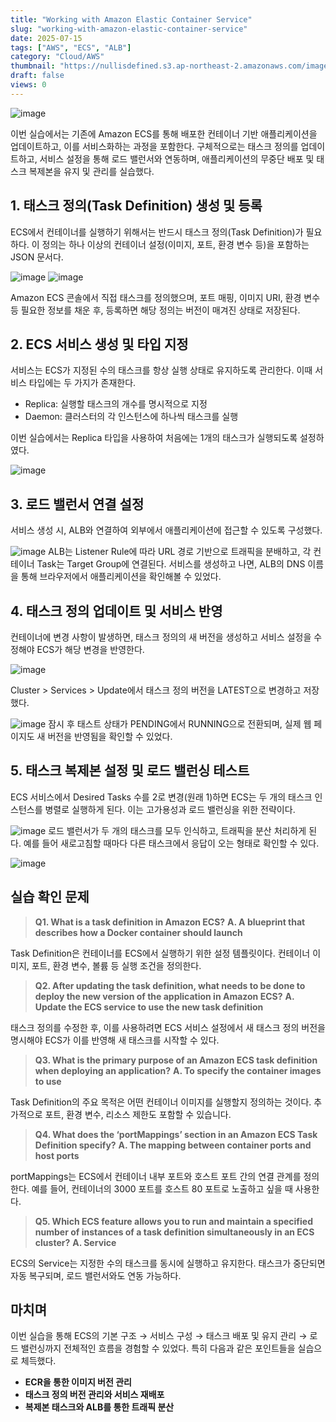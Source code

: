 ```yaml
---
title: "Working with Amazon Elastic Container Service"
slug: "working-with-amazon-elastic-container-service"
date: 2025-07-15
tags: ["AWS", "ECS", "ALB"]
category: "Cloud/AWS"
thumbnail: "https://nullisdefined.s3.ap-northeast-2.amazonaws.com/images/2be604e9718a8ed5766637a2cf6f406d.png"
draft: false
views: 0
---
```

![image](https://nullisdefined.s3.ap-northeast-2.amazonaws.com/images/2be604e9718a8ed5766637a2cf6f406d.png)

이번 실습에서는 기존에 Amazon ECS를 통해 배포한 컨테이너 기반 애플리케이션을 업데이트하고, 이를 서비스화하는 과정을 포함한다. 구체적으로는 태스크 정의를 업데이트하고, 서비스 설정을 통해 로드 밸런서와 연동하며, 애플리케이션의 무중단 배포 및 태스크 복제본을 유지 및 관리를 실습했다.

## 1. 태스크 정의(Task Definition) 생성 및 등록

ECS에서 컨테이너를 실행하기 위해서는 반드시 태스크 정의(Task Definition)가 필요하다.
이 정의는 하나 이상의 컨테이너 설정(이미지, 포트, 환경 변수 등)을 포함하는 JSON 문서다.

![image](https://nullisdefined.s3.ap-northeast-2.amazonaws.com/images/0ce63679c59592d7eb77a29a9673c7d8.png)
![image](https://nullisdefined.s3.ap-northeast-2.amazonaws.com/images/93d0159a33453279401d9fb42e259c74.png)

Amazon ECS 콘솔에서 직접 태스크를 정의했으며, 포트 매핑, 이미지 URI, 환경 변수 등 필요한 정보를 채운 후, 등록하면 해당 정의는 버전이 매겨진 상태로 저장된다.

## 2. ECS 서비스 생성 및 타입 지정
서비스는 ECS가 지정된 수의 태스크를 항상 실행 상태로 유지하도록 관리한다. 이때 서비스 타입에는 두 가지가 존재한다.
- Replica: 실행할 태스크의 개수를 명시적으로 지정
- Daemon: 클러스터의 각 인스턴스에 하나씩 태스크를 실행

이번 실습에서는 Replica 타입을 사용하여 처음에는 1개의 태스크가 실행되도록 설정하였다.

![image](https://nullisdefined.s3.ap-northeast-2.amazonaws.com/images/7c15863d6ece69dd3ba4d05f8c6e9671.png)

## 3. 로드 밸런서 연결 설정
서비스 생성 시, ALB와 연결하여 외부에서 애플리케이션에 접근할 수 있도록 구성했다.

![image](https://nullisdefined.s3.ap-northeast-2.amazonaws.com/images/ceae1f1b93251777ed709ce4c6eb32e5.png)
ALB는 Listener Rule에 따라 URL 경로 기반으로 트래픽을 분배하고, 각 컨테이너 Task는 Target Group에 연결된다.
서비스를 생성하고 나면, ALB의 DNS 이름을 통해 브라우저에서 애플리케이션을 확인해볼 수 있었다.

## 4. 태스크 정의 업데이트 및 서비스 반영
컨테이너에 변경 사항이 발생하면, 태스크 정의의 새 버전을 생성하고 서비스 설정을 수정해야 ECS가 해당 변경을 반영한다.

![image](https://nullisdefined.s3.ap-northeast-2.amazonaws.com/images/d59bfa13cad7c1c7308e7f3a488f639b.png)

Cluster > Services > Update에서 태스크 정의 버전을 LATEST으로 변경하고 저장했다.

![image](https://nullisdefined.s3.ap-northeast-2.amazonaws.com/images/40507674fbb151373e955a0fc50a22c2.png)
잠시 후 태스트 상태가 PENDING에서 RUNNING으로 전환되며, 실제 웹 페이지도 새 버전을 반영됨을 확인할 수 있었다. 

## 5. 태스크 복제본 설정 및 로드 밸런싱 테스트

ECS 서비스에서 Desired Tasks 수를 2로 변경(원래 1)하면 ECS는 두 개의 태스크 인스턴스를 병렬로 실행하게 된다. 이는 고가용성과 로드 밸런싱을 위한 전략이다.

![image](https://nullisdefined.s3.ap-northeast-2.amazonaws.com/images/7a34d4c48dc0f29f46bc45576bd1bdb5.png)
로드 밸런서가 두 개의 태스크를 모두 인식하고, 트래픽을 분산 처리하게 된다.
예를 들어 새로고침할 때마다 다른 태스크에서 응답이 오는 형태로 확인할 수 있다.

![image](https://nullisdefined.s3.ap-northeast-2.amazonaws.com/images/9f7198bd3d2616e81122613247cf740a.png)

## 실습 확인 문제

> **Q1. What is a task definition in Amazon ECS?**
> **A. A blueprint that describes how a Docker container should launch**

Task Definition은 컨테이너를 ECS에서 실행하기 위한 설정 템플릿이다.
컨테이너 이미지, 포트, 환경 변수, 볼륨 등 실행 조건을 정의한다.

> **Q2. After updating the task definition, what needs to be done to deploy the new version of the application in Amazon ECS?**
> **A. Update the ECS service to use the new task definition**

태스크 정의를 수정한 후, 이를 사용하려면 ECS 서비스 설정에서 새 태스크 정의 버전을 명시해야 ECS가 이를 반영해 새 태스크를 시작할 수 있다.

> **Q3. What is the primary purpose of an Amazon ECS task definition when deploying an application?**
> **A. To specify the container images to use**

Task Definition의 주요 목적은 어떤 컨테이너 이미지를 실행할지 정의하는 것이다.
추가적으로 포트, 환경 변수, 리소스 제한도 포함할 수 있습니다.

> **Q4. What does the ‘portMappings’ section in an Amazon ECS Task Definition specify?**
> **A. The mapping between container ports and host ports**

portMappings는 ECS에서 컨테이너 내부 포트와 호스트 포트 간의 연결 관계를 정의한다.
예를 들어, 컨테이너의 3000 포트를 호스트 80 포트로 노출하고 싶을 때 사용한다.

> **Q5. Which ECS feature allows you to run and maintain a specified number of instances of a task definition simultaneously in an ECS cluster?**
> **A. Service**

ECS의 Service는 지정한 수의 태스크를 동시에 실행하고 유지한다.
태스크가 중단되면 자동 복구되며, 로드 밸런서와도 연동 가능하다.

## 마치며

이번 실습을 통해 ECS의 기본 구조 → 서비스 구성 → 태스크 배포 및 유지 관리 → 로드 밸런싱까지 전체적인 흐름을 경험할 수 있었다. 특히 다음과 같은 포인트들을 실습으로 체득했다.

- **ECR을 통한 이미지 버전 관리**
- **태스크 정의 버전 관리와 서비스 재배포**
- **복제본 태스크와 ALB를 통한 트래픽 분산**
